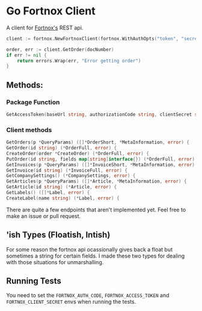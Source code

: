 # Go Fortnox Client

A client for [Fortnox's](https://www.fortnox.se) REST api.

```go
client := fortnox.NewFortnoxClient(fortnox.WithAuthOpts("token", "secret"))

order, err := client.GetOrder(docNumber)
if err != nil {
    return errors.Wrap(err, "Error getting order")
}
```

## Methods:

### Package Function

```go
GetAccessToken(baseUrl string, authorizationCode string, clientSecret string, cFuncs ...HttpClientFunc) (string, error)
```

### Client methods

```go
GetOrders(p *QueryParams) ([]*OrderShort, *MetaInformation, error) {
GetOrder(id string) (*OrderFull, error) {
CreateOrder(order *CreateOrder) (*OrderFull, error) {
PutOrder(id string, fields map[string]interface{}) (*OrderFull, error) {
GetInvoices(p *QueryParams) ([]*InvoiceShort, *MetaInformation, error) {
GetInvoice(id string) (*InvoiceFull, error) {
GetCompanySettings() (*CompanySettings, error) {
GetArticles(p *QueryParams) ([]*Article, *MetaInformation, error) {
GetArticle(id string) (*Article, error) {
GetLabels() ([]*Label, error) {
CreateLabel(name string) (*Label, error) {
```

There are quite a few endpoints that aren't implemented yet. Feel free to make an issue or pull request.

## 'ish Types (Floatish, Intish)

For some reason the fortnox api ocassionally gives back a float but sometimes a string for certain fields. 
I made these two types for dealing with those situations for unmarshalling.

## Running Tests

You need to set the `FORTNOX_AUTH_CODE`, `FORTNOX_ACCESS_TOKEN` and `FORTNOX_CLIENT_SECRET` envs when running the tests.
